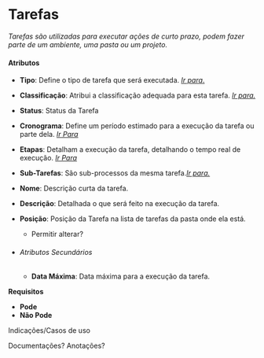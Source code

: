 # Tarefas

*Tarefas são utilizadas para executar ações de curto prazo, podem fazer parte de um ambiente, uma pasta ou um projeto.*

#### Atributos

- **Tipo**: Define o tipo de tarefa que será executada. [*Ir para*.](Tarefa-Tipo.md)

- **Classificação**: Atribui a classificação adequada para esta tarefa. [*Ir para.*](Tarefa-Classificação.md)

- **Status**: Status da Tarefa

- **Cronograma**: Define um período estimado para a execução da tarefa ou parte dela. [*Ir Para*](./cronograma/cronograma.md)

- **Etapas**: Detalham a execução da tarefa, detalhando o tempo real de execução. [*Ir Para*](./etapa/etapa.md)

- **Sub-Tarefas**: São sub-processos da mesma tarefa.[*Ir para.*](Tarefa-Sub-Tarefa.md)

- **Nome**: Descrição curta da tarefa.

- **Descrição**: Detalhada o que será feito na execução da tarefa.

- **Posição**: Posição da Tarefa na lista de tarefas da pasta onde ela está.

  - Permitir alterar?

- ###### Atributos Secundários

  - **Data Máxima**: Data máxima para a execução da tarefa.

**Requisitos**

- **Pode**
- **Não Pode**

Indicações/Casos de uso





Documentações? Anotações?